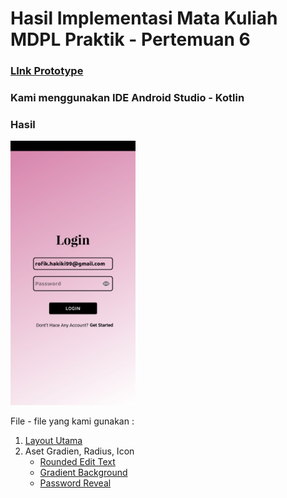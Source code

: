 # Hasil Implementasi Mata Kuliah MDPL Praktik - Pertemuan 6

### [LInk Prototype](https://www.figma.com/file/kHLJUZJjCQwqOpSuPDiTjp/MPPL-Prak?node-id=0%3A1)

### Kami menggunakan IDE Android Studio - Kotlin 

### Hasil

<img src="./img/login_activity.jfif" alt="drawing" width="200"/>

File - file yang kami gunakan : 
1. [Layout Utama](app\src\main\res\layout\activity_main.xml)
2. Aset Gradien, Radius, Icon
    - [Rounded Edit Text](app\src\main\res\drawable\edit_text_bg.xml)
    - [Gradient Background](app\src\main\res\drawable\gradient.xml)
    - [Password Reveal](app\src\main\res\drawable\reveal.xml)


